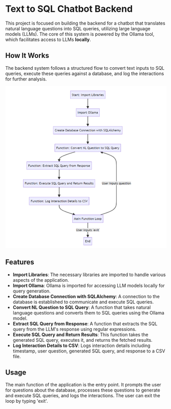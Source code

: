 # Text to SQL Chatbot Backend

This project is focused on building the backend for a chatbot that translates natural language questions into SQL queries, utilizing large language models (LLMs). 
The core of this system is powered by the Ollama tool, which facilitates access to LLMs **locally**.

## How It Works

The backend system follows a structured flow to convert text inputs to SQL queries, execute these queries against a database, and log the interactions for further analysis.

![System Workflow](highlevelstructure.png)

## Features

- **Import Libraries**: The necessary libraries are imported to handle various aspects of the application.
- **Import Ollama**: Ollama is imported for accessing LLM models locally for query generation.
- **Create Database Connection with SQLAlchemy**: A connection to the database is established to communicate and execute SQL queries.
- **Convert NL Question to SQL Query**: A function that takes natural language questions and converts them to SQL queries using the Ollama model.
- **Extract SQL Query from Response**: A function that extracts the SQL query from the LLM's response using regular expressions.
- **Execute SQL Query and Return Results**: This function takes the generated SQL query, executes it, and returns the fetched results.
- **Log Interaction Details to CSV**: Logs interaction details including timestamp, user question, generated SQL query, and response to a CSV file.

## Usage

The main function of the application is the entry point. It prompts the user for questions about the database, processes these questions to generate and execute SQL queries, and logs the interactions. The user can exit the loop by typing 'exit'.


